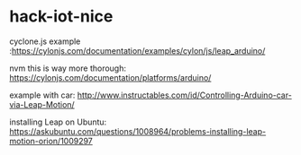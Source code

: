 # hack-iot-nice

cyclone.js example :https://cylonjs.com/documentation/examples/cylon/js/leap_arduino/

nvm this is way more thorough: https://cylonjs.com/documentation/platforms/arduino/

example with car: http://www.instructables.com/id/Controlling-Arduino-car-via-Leap-Motion/

installing Leap on Ubuntu: https://askubuntu.com/questions/1008964/problems-installing-leap-motion-orion/1009297
